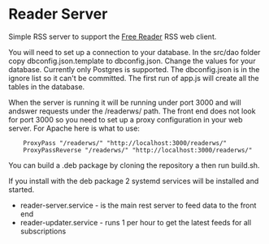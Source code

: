 # Reader Server
Simple RSS server to support the [Free Reader](https://github.com/markbernard/reader) RSS web client.

You will need to set up a connection to your database. In the src/dao folder copy dbconfig.json.template to dbconfig.json. Change the values for your database. Currently only Postgres is supported. The dbconfig.json is in the ignore list so it can't be committed. The first run of app.js will create all the tables in the database.

When the server is running it will be running under port 3000 and will andswer requests under the /readerws/ path. The front end does not look for port 3000 so you need to set up a proxy configuration in your web server. For Apache here is what to use:

        ProxyPass "/readerws/" "http://localhost:3000/readerws/"
        ProxyPassReverse "/readerws/" "http://localhost:3000/readerws/"


You can build a .deb package by cloning the repository a then run build.sh.

If you install with the deb package 2 systemd services will be installed and started. 

 - reader-server.service - is the main rest server to feed data to the front end
 - reader-updater.service - runs 1 per hour to get the latest feeds for all subscriptions

